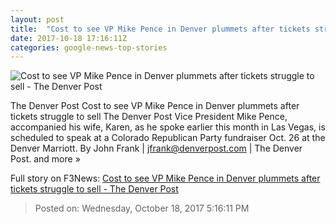 ```yaml
---
layout: post
title:  "Cost to see VP Mike Pence in Denver plummets after tickets struggle to sell - The Denver Post"
date: 2017-10-18 17:16:11Z
categories: google-news-top-stories
---
```


![Cost to see VP Mike Pence in Denver plummets after tickets struggle to sell - The Denver Post](http://www.denverpost.com/wp-content/uploads/2017/10/ap17280756604224.jpg?w=1024&h=710)

The Denver Post Cost to see VP Mike Pence in Denver plummets after tickets struggle to sell The Denver Post Vice President Mike Pence, accompanied his wife, Karen, as he spoke earlier this month in Las Vegas, is scheduled to speak at a Colorado Republican Party fundraiser Oct. 26 at the Denver Marriott. By John Frank | jfrank@denverpost.com | The Denver Post. and more »


Full story on F3News: [Cost to see VP Mike Pence in Denver plummets after tickets struggle to sell - The Denver Post](http://www.f3nws.com/n/Syz4d)

> Posted on: Wednesday, October 18, 2017 5:16:11 PM
